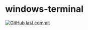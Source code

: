 # windows-terminal
 [![GitHub last commit](https://img.shields.io/github/last-commit/rifatabrarjowad/windows-terminal)](https://github.com/rifatabrarjowad/windows-terminal/commits/main)
